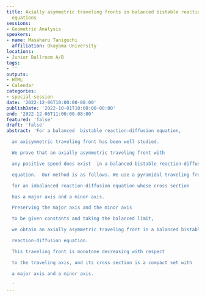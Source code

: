 ```yaml
---
title: Axially asymmetric traveling fronts in balanced bistable reaction-diffusion
  equations
sessions:
- Geometric Analysis
speakers:
- name: Masaharu Taniguchi
  affiliation: Okayama University
locations:
- Junior Ballroom A/B
tags:
- ''
outputs:
- HTML
- Calendar
categories:
- special-session
date: '2022-12-06T10:00:00-08:00'
publishDate: '2022-10-01T10:00:00-08:00'
end: '2022-12-06T11:00:00-08:00'
featured: 'false'
draft: 'false'
abstract: 'For a balanced  bistable reaction-diffusion equation,

  an axisymmetric traveling front has been well studied.

  We prove that an axially asymmetric traveling front with

  any positive speed does exist  in a balanced bistable reaction-diffusion

  equation.  Our method is as follows. We use a pyramidal traveling front

  for an imbalanced reaction-diffusion equation whose cross section

  has a major axis and a minor axis.

  Preserving the major axis and the minor axis

  to be given constants and taking the balanced limit,

  we obtain an axially asymmetric traveling front in a balanced bistable

  reaction-diffusion equation.

  This traveling front is monotone decreasing with respect

  to the traveling axis, and its cross section is a compact set with

  a major axis and a minor axis.

  '
---
```

